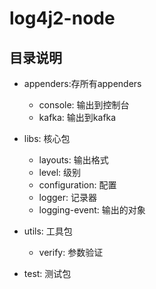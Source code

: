 # log4j2-node
## 目录说明
- appenders:存所有appenders
   - console: 输出到控制台
   - kafka: 输出到kafka
   
- libs: 核心包
   - layouts: 输出格式
   - level: 级别
   - configuration: 配置
   - logger: 记录器
   - logging-event: 输出的对象
- utils: 工具包
   - verify: 参数验证
- test: 测试包
   
   